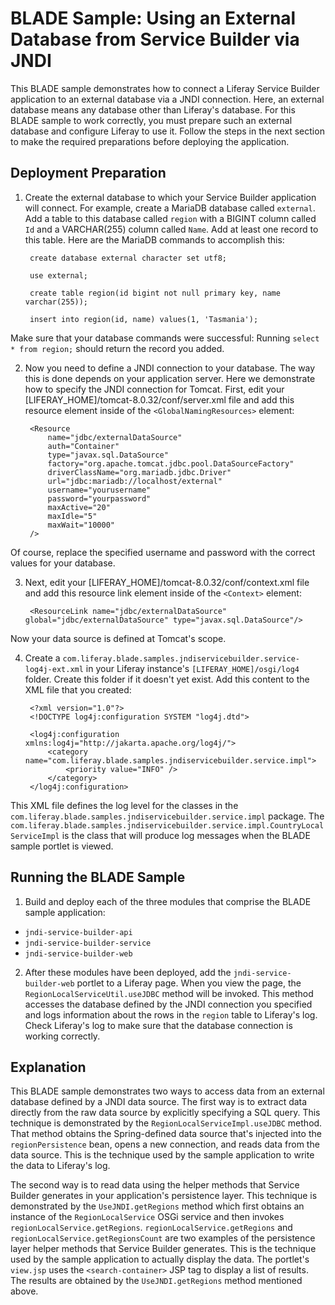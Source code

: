 # BLADE Sample: Using an External Database from Service Builder via JNDI

This BLADE sample demonstrates how to connect a Liferay Service Builder application to an external database via a JNDI connection. Here, an external database means any database other than Liferay's database. For this BLADE sample to work correctly, you must prepare such an external database and configure Liferay to use it. Follow the steps in the next section to make the required preparations before deploying the application.

## Deployment Preparation

1. Create the external database to which your Service Builder application will connect. For example, create a MariaDB database called `external`. Add a table to this database called `region` with a BIGINT column called `Id` and a VARCHAR(255) column called `Name`. Add at least one record to this table. Here are the MariaDB commands to accomplish this:

		create database external character set utf8;

		use external;

		create table region(id bigint not null primary key, name varchar(255));

		insert into region(id, name) values(1, 'Tasmania');

Make sure that your database commands were successful: Running `select * from region;` should return the record you added.

2. Now you need to define a JNDI connection to your database. The way this is done depends on your application server. Here we demonstrate how to specify the JNDI connection for Tomcat. First, edit your [LIFERAY_HOME]/tomcat-8.0.32/conf/server.xml file and add this resource element inside of the `<GlobalNamingResources>` element:

    	<Resource
    		name="jdbc/externalDataSource"
    		auth="Container"
    		type="javax.sql.DataSource"
    		factory="org.apache.tomcat.jdbc.pool.DataSourceFactory"
    		driverClassName="org.mariadb.jdbc.Driver"
    		url="jdbc:mariadb://localhost/external"
    		username="yourusername"
    		password="yourpassword"
    		maxActive="20"
    		maxIdle="5"
    		maxWait="10000"
    	/>

Of course, replace the specified username and password with the correct values for your database.

3. Next, edit your [LIFERAY_HOME]/tomcat-8.0.32/conf/context.xml file and add this resource link element inside of the `<Context>` element:

		<ResourceLink name="jdbc/externalDataSource" global="jdbc/externalDataSource" type="javax.sql.DataSource"/>

Now your data source is defined at Tomcat's scope.

4. Create a `com.liferay.blade.samples.jndiservicebuilder.service-log4j-ext.xml` in your Liferay instance's `[LIFERAY_HOME]/osgi/log4` folder. Create this folder if it doesn't yet exist. Add this content to the XML file that you created:

		<?xml version="1.0"?>
		<!DOCTYPE log4j:configuration SYSTEM "log4j.dtd">

		<log4j:configuration xmlns:log4j="http://jakarta.apache.org/log4j/">
			<category name="com.liferay.blade.samples.jndiservicebuilder.service.impl">
				<priority value="INFO" />
			</category>
		</log4j:configuration>

This XML file defines the log level for the classes in the `com.liferay.blade.samples.jndiservicebuilder.service.impl` package. The `com.liferay.blade.samples.jndiservicebuilder.service.impl.CountryLocalServiceImpl` is the class that will produce log messages when the BLADE sample portlet is viewed.

## Running the BLADE Sample

1. Build and deploy each of the three modules that comprise the BLADE sample application:

- `jndi-service-builder-api`
- `jndi-service-builder-service`
- `jndi-service-builder-web`

2. After these modules have been deployed, add the `jndi-service-builder-web` portlet to a Liferay page. When you view the page, the `RegionLocalServiceUtil.useJDBC` method will be invoked. This method accesses the database defined by the JNDI connection you specified and logs information about the rows in the `region` table to Liferay's log. Check Liferay's log to make sure that the database connection is working correctly.

## Explanation

This BLADE sample demonstrates two ways to access data from an external database defined by a JNDI data source. The first way is to extract data directly from the raw data source by explicitly specifying a SQL query. This technique is demonstrated by the `RegionLocalServiceImpl.useJDBC` method. That method obtains the Spring-defined data source that's injected into the `regionPersistence` bean, opens a new connection, and reads data from the data source. This is the technique used by the sample application to write the data to Liferay's log.

The second way is to read data using the helper methods that Service Builder generates in your application's persistence layer. This technique is demonstrated by the `UseJNDI.getRegions` method which first obtains an instance of the `RegionLocalService` OSGi service and then invokes `regionLocalService.getRegions`. `regionLocalService.getRegions` and `regionLocalService.getRegionsCount` are two examples of the persistence layer helper methods that Service Builder generates. This is the technique used by the sample application to actually display the data. The portlet's `view.jsp` uses the `<search-container>` JSP tag to display a list of results. The results are obtained by the `UseJNDI.getRegions` method mentioned above. 
